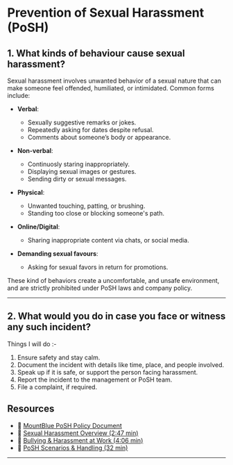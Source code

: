 # Prevention of Sexual Harassment (PoSH)

## 1. What kinds of behaviour cause sexual harassment?

Sexual harassment involves unwanted behavior of a sexual nature that can make someone feel offended, humiliated, or intimidated. Common forms include:

- **Verbal**:
  - Sexually suggestive remarks or jokes.
  - Repeatedly asking for dates despite refusal.
  - Comments about someone’s body or appearance.

- **Non-verbal**:
  - Continuosly staring inappropriately.
  - Displaying sexual images or gestures.
  - Sending dirty or sexual messages.

- **Physical**:
  - Unwanted touching, patting, or brushing.
  - Standing too close or blocking someone's path.

- **Online/Digital**:
  - Sharing inappropriate content via chats, or social media.

- **Demanding sexual favours**:
  - Asking for sexual favors in return for promotions.

These kind of behaviors create a uncomfortable, and unsafe environment, and are strictly prohibited under PoSH laws and company policy.

---

## 2. What would you do in case you face or witness any such incident?

Things I will do :- 

1. Ensure safety and stay calm.
2. Document the incident with details like time, place, and people involved.
3. Speak up if it is safe, or support the person facing harassment.
4. Report the incident to the management or PoSH team.
5. File a complaint, if required.

## Resources

- 📄 [MountBlue PoSH Policy Document](https://drive.google.com/file/d/1wrT03caeDwwKB50wV-MQ3hnm2wJZGuq2/view?usp=sharing)
- 🎥 [Sexual Harassment Overview (2:47 min)](https://www.youtube.com/watch?v=Ue3BTGW3uRQ)
- 🎥 [Bullying & Harassment at Work (4:06 min)](https://www.youtube.com/watch?v=u7e2c6v1oDs)
- 🎥 [PoSH Scenarios & Handling (32 min)](https://www.youtube.com/watch?v=o3FhoCz-FbA)

---
